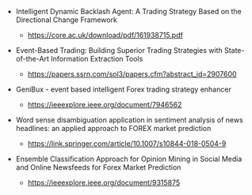 - Intelligent Dynamic Backlash Agent: A Trading Strategy Based on the Directional Change Framework
  - https://core.ac.uk/download/pdf/161938715.pdf


- Event-Based Trading: Building Superior Trading Strategies with State-of-the-Art Information Extraction Tools
  - https://papers.ssrn.com/sol3/papers.cfm?abstract_id=2907600

- GeniBux - event based intelligent Forex trading strategy enhancer
  - https://ieeexplore.ieee.org/document/7946562

- Word sense disambiguation application in sentiment analysis of news headlines: an applied approach to FOREX market prediction
  - https://link.springer.com/article/10.1007/s10844-018-0504-9

- Ensemble Classification Approach for Opinion Mining in Social Media and Online Newsfeeds for Forex Market Prediction
  - https://ieeexplore.ieee.org/document/9315875

